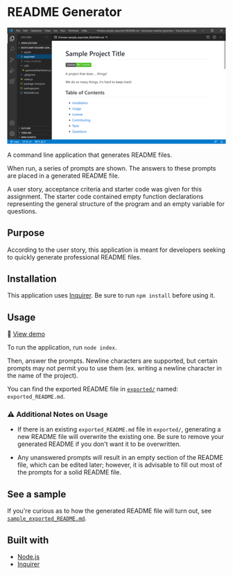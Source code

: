 # README Generator

![Sample README file](./assets/sampleReadme.png)

A command line application that generates README files.

When run, a series of prompts are shown. The answers to these prompts are placed in a generated README file.

A user story, acceptance criteria and starter code was given for this assignment. The starter code contained empty function declarations representing the general structure of the program and an empty variable for questions.

## Purpose

According to the user story, this application is meant for developers seeking to quickly generate professional README files.

## Installation

This application uses [Inquirer](https://www.npmjs.com/package/inquirer). Be sure to run `npm install` before using it.

## Usage

:link: [View demo](https://drive.google.com/file/d/1VmOeeLeDQnkCXOmObIWv21uxn8hm3NeG/view?usp=sharing)

To run the application, run `node index`.

Then, answer the prompts. Newline characters are supported, but certain prompts may not permit you to use them (ex. writing a newline character in the name of the project).

You can find the exported README file in [`exported/`](./exported/) named: `exported_README.md`.

### :warning: Additional Notes on Usage

- If there is an existing `exported_README.md` file in `exported/`, generating a new README file will overwrite the existing one. Be sure to remove your generated README if you don't want it to be overwritten.

- Any unanswered prompts will result in an empty section of the README file, which can be edited later; however, it is advisable to fill out most of the prompts for a solid README file.

## See a sample

If you're curious as to how the generated README file will turn out, see [`sample_exported_README.md`](./exported/sample_exported_README.md).

## Built with

- [Node.js](https://nodejs.org/en/)
- [Inquirer](https://www.npmjs.com/package/inquirer)
